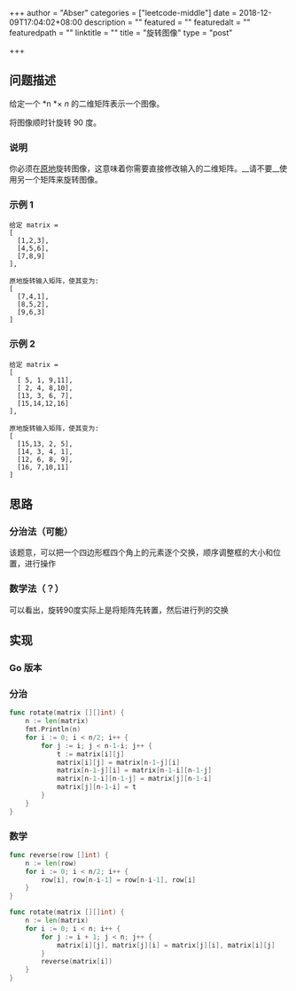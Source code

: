 +++
author = "Abser"
categories = ["leetcode-middle"]
date = 2018-12-09T17:04:02+08:00
description = ""
featured = ""
featuredalt = ""
featuredpath = ""
linktitle = ""
title = "旋转图像"
type = "post"

+++

## 问题描述
给定一个 *n *× *n* 的二维矩阵表示一个图像。

将图像顺时针旋转 90 度。
### __说明__

你必须在[原地](https://baike.baidu.com/item/%E5%8E%9F%E5%9C%B0%E7%AE%97%E6%B3%95)旋转图像，这意味着你需要直接修改输入的二维矩阵。__请不要__使用另一个矩阵来旋转图像。

### __示例 1__

```plain
给定 matrix = 
[
  [1,2,3],
  [4,5,6],
  [7,8,9]
],

原地旋转输入矩阵，使其变为:
[
  [7,4,1],
  [8,5,2],
  [9,6,3]
]
```

### __示例 2__

```plain
给定 matrix =
[
  [ 5, 1, 9,11],
  [ 2, 4, 8,10],
  [13, 3, 6, 7],
  [15,14,12,16]
], 

原地旋转输入矩阵，使其变为:
[
  [15,13, 2, 5],
  [14, 3, 4, 1],
  [12, 6, 8, 9],
  [16, 7,10,11]
]
```

## 思路
### 分治法（可能）
该题意，可以把一个四边形框四个角上的元素逐个交换，顺序调整框的大小和位置，进行操作
### 数学法（？）
可以看出，旋转90度实际上是将矩阵先转置，然后进行列的交换
## 实现

### __Go 版本__

### 分治

```go
func rotate(matrix [][]int) {
	n := len(matrix)
	fmt.Println(n)
	for i := 0; i < n/2; i++ {
		for j := i; j < n-1-i; j++ {
			t := matrix[i][j]
			matrix[i][j] = matrix[n-1-j][i]
			matrix[n-1-j][i] = matrix[n-1-i][n-1-j]
			matrix[n-1-i][n-1-j] = matrix[j][n-1-i]
			matrix[j][n-1-i] = t
		}
	}
}
```
### 

### 数学

```go
func reverse(row []int) {
	n := len(row)
	for i := 0; i < n/2; i++ {
		row[i], row[n-i-1] = row[n-i-1], row[i]
	}
}

func rotate(matrix [][]int) {
	n := len(matrix)
	for i := 0; i < n; i++ {
		for j := i + 1; j < n; j++ {
			matrix[i][j], matrix[j][i] = matrix[j][i], matrix[i][j]
		}
		reverse(matrix[i])
	}
}
```

